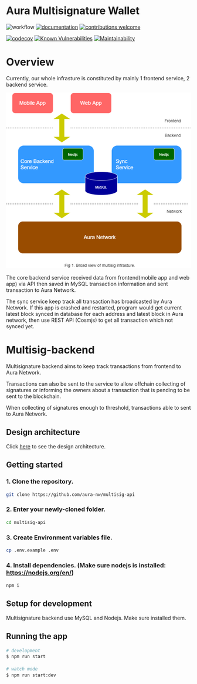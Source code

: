 # Aura Multisignature Wallet

![workflow](https://github.com/aura-nw/multisig-api/actions/workflows/ci.yml/badge.svg)
[![documentation](https://img.shields.io/badge/documentation-docs-brightgreen)](./docs)
[![contributions welcome](https://img.shields.io/badge/contributions-welcome-brightgreen.svg?style=flat)](https://github.com/aura-nw/multisig-api/issues)

[![codecov](https://img.shields.io/codecov/c/gh/aura-nw/multisig-api/dev?style=flat-square&token=FNWOTPBIRX)](https://codecov.io/gh/aura-nw/multisig-api)
[![Known Vulnerabilities](https://snyk.io/test/github/aura-nw/multisig-api/badge.svg)](https://snyk.io/test/github/aura-nw/multisig-api/)
[![Maintainability](https://api.codeclimate.com/v1/badges/cfbd79779e1a89cfb35b/maintainability)](https://codeclimate.com/github/hainguyen271018/multisig-api/maintainability)

# Overview

Currently, our whole infrasture is constituted by mainly 1 frontend service, 2 backend service.

![image](docs/pics/multisig_architecture.png)

The core backend service received data from frontend(mobile app and web app) via API then saved in MySQL transaction information and sent transaction to Aura Network.

The sync service keep track all transaction has broadcasted by Aura Network. If this app is crashed and restarted, program would get current latest block synced in database for each address and latest block in Aura network, then use REST API (Cosmjs) to get all transaction which not synced yet.

# Multisig-backend

Multisignature backend aims to keep track transactions from frontend to Aura Network.

Transactions can also be sent to the service to allow offchain collecting of signatures or informing the owners about a transaction that is pending to be sent to the blockchain.

When collecting of signatures enough to threshold, transactions able to sent to Aura Network.

## Design architecture

Click [here](docs/README.md) to see the design architecture.

## Getting started

### 1. Clone the repository.

```bash
git clone https://github.com/aura-nw/multisig-api
```

### 2. Enter your newly-cloned folder.

```bash
cd multisig-api
```

### 3. Create Environment variables file.

```bash
cp .env.example .env
```

### 4. Install dependencies. (Make sure nodejs is installed: https://nodejs.org/en/)

```bash
npm i
```

## Setup for development

Multisignature backend use MySQL and Nodejs. Make sure installed them.

## Running the app

```bash
# development
$ npm run start

# watch mode
$ npm run start:dev
```

